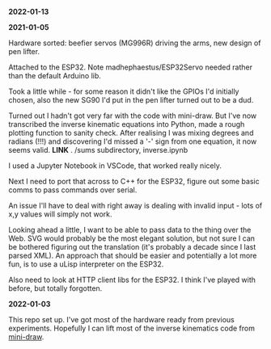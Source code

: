 **2022-01-13**

**2021-01-05**

Hardware sorted: beefier servos (MG996R) driving the arms, new design of pen lifter.

Attached to the ESP32. Note madhephaestus/ESP32Servo needed rather than the default Arduino lib.

Took a little while - for some reason it didn't like the GPIOs I'd initially chosen, also the new SG90 I'd put in the pen lifter turned out to be a dud.

Turned out I hadn't got very far with the code with mini-draw. But I've now transcribed the inverse kinematic equations into Python, made a rough plotting function to sanity check. After realising I was mixing degrees and radians (!!!) and discovering I'd missed a '-' sign from one equation, it now seems valid. **LINK** . /sums subdirectory, inverse.ipynb

I used a Jupyter Notebook in VSCode, that worked really nicely.

Next I need to port that across to C++ for the ESP32, figure out some basic comms to pass commands over serial.

An issue I'll have to deal with right away is dealing with invalid input - lots of x,y values will simply not work.

Looking ahead a little, I want to be able to pass data to the thing over the Web. SVG would probably be the most elegant solution, but not sure I can be bothered figuring out the translation (it's probably a decade since I last parsed XML). An approach that should be easier and potentially a lot more fun, is to use a uLisp interpreter on the ESP32.

Also need to look at HTTP client libs for the ESP32. I think I've played with before, but totally forgotten.

**2022-01-03**

This repo set up. I've got most of the hardware ready from previous experiments. Hopefully I can lift most of the inverse kinematics code from [mini-draw](https://github.com/danja/mini-draw).
